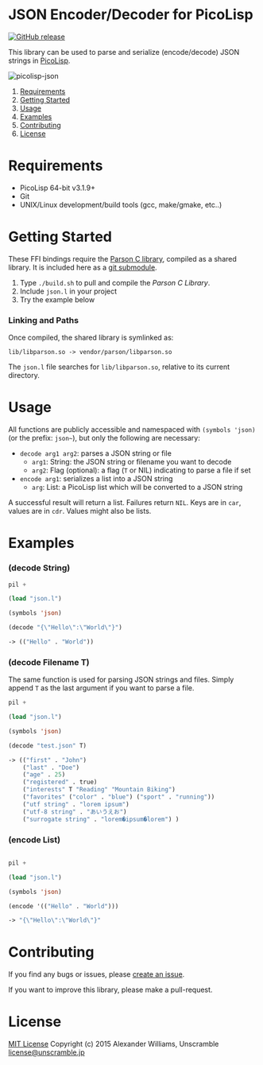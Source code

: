 # JSON Encoder/Decoder for PicoLisp

[![GitHub release](https://img.shields.io/github/release/aw/picolisp-json.svg)](https://github.com/aw/picolisp-json)

This library can be used to parse and serialize (encode/decode) JSON strings in [PicoLisp](http://picolisp.com/).

![picolisp-json](https://cloud.githubusercontent.com/assets/153401/6571543/56e31e44-c701-11e4-99f0-c2c51fd8061b.png)

  1. [Requirements](#requirements)
  2. [Getting Started](#getting-started)
  3. [Usage](#usage)
  4. [Examples](#examples)
  5. [Contributing](#contributing)
  6. [License](#license)

# Requirements

  * PicoLisp 64-bit v3.1.9+
  * Git
  * UNIX/Linux development/build tools (gcc, make/gmake, etc..)

# Getting Started

These FFI bindings require the [Parson C library](https://github.com/kgabis/parson), compiled as a shared library. It is included here as a [git submodule](http://git-scm.com/book/en/v2/Git-Tools-Submodules).

  1. Type `./build.sh` to pull and compile the _Parson C Library_.
  2. Include `json.l` in your project
  3. Try the example below

### Linking and Paths

Once compiled, the shared library is symlinked as:

    lib/libparson.so -> vendor/parson/libparson.so

The `json.l` file searches for `lib/libparson.so`, relative to its current directory.

# Usage

All functions are publicly accessible and namespaced with `(symbols 'json)` (or the prefix: `json~`), but only the following are necessary:

  * `decode arg1 arg2`: parses a JSON string or file
    * `arg1`: String: the JSON string or filename you want to decode
    * `arg2`: Flag (optional): a flag (`T` or NIL) indicating to parse a file if set
  * `encode arg1`: serializes a list into a JSON string
    * `arg`: List: a PicoLisp list which will be converted to a JSON string

A successful result will return a list. Failures return `NIL`. Keys are in `car`, values are in `cdr`. Values might also be lists.

# Examples

### (decode String)

```lisp
pil +

(load "json.l")

(symbols 'json)

(decode "{\"Hello\":\"World\"}")

-> (("Hello" . "World"))
```

### (decode Filename T)

The same function is used for parsing JSON strings and files.
Simply append `T` as the last argument if you want to parse a file.

```lisp
pil +

(load "json.l")

(symbols 'json)

(decode "test.json" T)

-> (("first" . "John")
    ("last" . "Doe")
    ("age" . 25)
    ("registered" . true)
    ("interests" T "Reading" "Mountain Biking")
    ("favorites" ("color" . "blue") ("sport" . "running"))
    ("utf string" . "lorem ipsum")
    ("utf-8 string" . "あいうえお")
    ("surrogate string" . "lorem�ipsum�lorem") )
```

### (encode List)

```lisp

pil +

(load "json.l")

(symbols 'json)

(encode '(("Hello" . "World")))

-> "{\"Hello\":\"World\"}"
```

# Contributing

If you find any bugs or issues, please [create an issue](https://github.com/aw/picolisp-json/issues/new).

If you want to improve this library, please make a pull-request.

# License

[MIT License](LICENSE)
Copyright (c) 2015 Alexander Williams, Unscramble <license@unscramble.jp>
